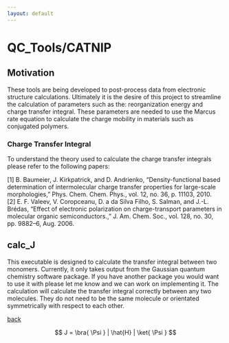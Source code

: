 ```yaml
---
layout: default
---
```


# QC_Tools/CATNIP

## Motivation

These tools are being developed to post-process data from electronic structure calculations. Ultimately it is the desire of this project to streamline the calculation of parameters such as the: reorganization energy and charge transfer integral. These parameters are needed to use the Marcus rate equation to calculate the charge mobility in materials such as conjugated polymers. 

### Charge Transfer Integral

To understand the theory used to calculate the charge transfer integrals please refer to the following papers:

[1] B. Baumeier, J. Kirkpatrick, and D. Andrienko, “Density-functional based determination of intermolecular charge transfer properties for large-scale morphologies,” Phys. Chem. Chem. Phys., vol. 12, no. 36, p. 11103, 2010.  
[2] E. F. Valeev, V. Coropceanu, D. a da Silva Filho, S. Salman, and J.-L. Brédas, “Effect of electronic polarization on charge-transport parameters in molecular organic semiconductors.,” J. Am. Chem. Soc., vol. 128, no. 30, pp. 9882–6, Aug. 2006.  

## calc_J

This executable is designed to calculate the transfer integral between two monomers. Currently, it only takes output from the Gaussian quantum chemistry software package. If you have another package you would want to use it with please let me know and we can work on implementing it. The calculation will calculate the transfer integral correctly between any two molecules. They do not need to be the same molecule or orientated symmetrically with respect to each other.

[back](./)

<script type="text/x-mathjax-config">
  MathJax.Hub.Config({
    extensions: [
      "MathMenu.js",
      "MathZoom.js",
      "AssistiveMML.js",
      "a11y/accessibility-menu.js"
    ],
    jax: ["input/TeX", "output/CommonHTML"],
    TeX: {
      extensions: [
        "Braket.js"
        "AMSmath.js",
        "AMSsymbols.js",
        "noErrors.js",
        "noUndefined.js",
      ]
    }
  });
</script>

<script type="text/javascript" async
  src="https://cdnjs.cloudflare.com/ajax/libs/mathjax/2.7.5/MathJax.js?config=TeX-MML-AM_CHTML">
</script>

$$ J = \bra{ \Psi } | \hat{H} | \ket{ \Psi } $$
